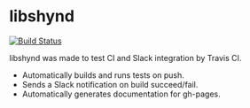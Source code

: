 # libshynd

[![Build Status](https://travis-ci.org/Shynd/libshynd.svg?branch=master)](https://travis-ci.org/Shynd/libshynd)

libshynd was made to test CI and Slack integration by Travis CI.

  - Automatically builds and runs tests on push.
  - Sends a Slack notification on build succeed/fail.
  - Automatically generates documentation for gh-pages.